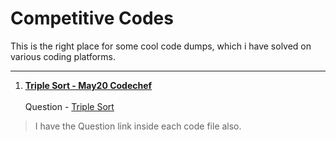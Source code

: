 # Competitive Codes
This is the right place for some cool code dumps, which i have solved on various coding platforms.
<hr>

1. [**Triple Sort - May20 Codechef<br/>**](./trplsrt-codechef.py)<br/>
Question - [Triple Sort](https://www.codechef.com/MAY20B/problems/TRPLSRT)<br/>

> I have the Question link inside each code file also.
